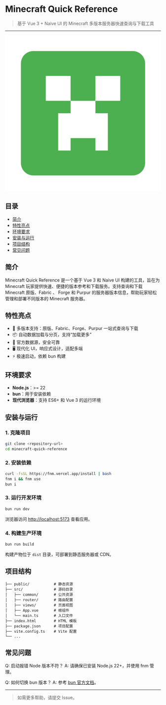 # Minecraft Quick Reference

> 基于 Vue 3 + Naive UI 的 Minecraft 多版本服务器快速查询与下载工具

---

![screenshot](public/icon.svg)

## 目录
- [简介](#简介)
- [特性亮点](#特性亮点)
- [环境要求](#环境要求)
- [安装与运行](#安装与运行)
- [项目结构](#项目结构)
- [常见问题](#常见问题)

## 简介

Minecraft Quick Reference 是一个基于 Vue 3 和 Naive UI 构建的工具，旨在为 Minecraft 玩家提供快速、便捷的版本参考和下载服务。支持查询和下载 Minecraft 原版、Fabric 、 Forge 和 Purpur 的服务器版本信息，帮助玩家轻松管理和部署不同版本的 Minecraft 服务器。

## 特性亮点
- 🚀 多版本支持：原版、Fabric、Forge、Purpur 一站式查询与下载
- 📦 自动数据加载与分页，支持“加载更多”
- 🔗 官方数据源，安全可靠
- 🖥️ 现代化 UI，响应式设计，适配多端
- ⚡ 极速启动，依赖 bun 构建

## 环境要求
- **Node.js**：>= 22
- **bun**：用于安装依赖
- **现代浏览器**：支持 ES6+ 和 Vue 3 的运行环境

## 安装与运行

### 1. 克隆项目

```bash
git clone <repository-url>
cd minecraft-quick-reference
```

### 2. 安装依赖

```bash
curl -fsSL https://fnm.vercel.app/install | bash
fnm i && fnm use
bun i
```

### 3. 运行开发环境

```bash
bun run dev
```

浏览器访问 [http://localhost:5173](http://localhost:5173) 查看应用。

### 4. 构建生产环境

```bash
bun run build
```

构建产物位于 `dist` 目录，可部署到静态服务器或 CDN。

## 项目结构

```
├── public/           # 静态资源
├── src/              # 源码目录
│   ├── common/       # 公共资源
│   ├── router/       # 路由配置
│   ├── views/        # 页面视图
│   ├── App.vue       # 根组件
│   └── main.ts       # 入口文件
├── index.html        # HTML 模板
├── package.json      # 项目配置
├── vite.config.ts    # Vite 配置
└── ...
```

## 常见问题

Q: 启动报错 Node 版本不符？
A: 请确保已安装 Node.js 22+，并使用 fnm 管理。

Q: 如何切换 bun 版本？
A: 参考 [bun 官方文档](https://bun.sh/docs/installation)。

---

> 如需更多帮助，请提交 Issue。